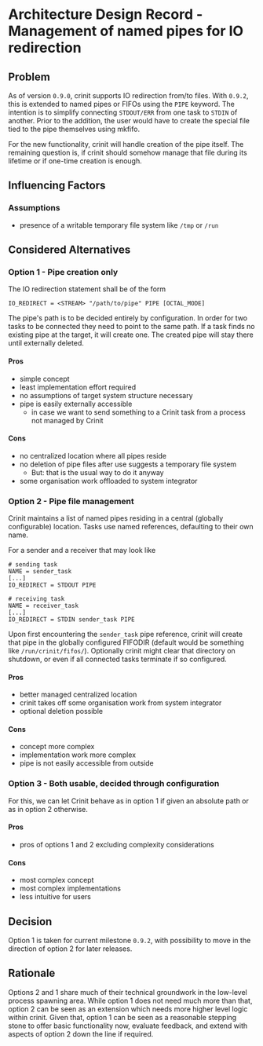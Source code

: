 # Architecture Design Record - Management of named pipes for IO redirection

## Problem

As of version `0.9.0`, crinit supports IO redirection from/to files. With `0.9.2`, this is extended to named pipes or
FIFOs using the `PIPE` keyword. The intention is to simplify connecting `STDOUT/ERR` from one task to `STDIN` of
another. Prior to the addition, the user would have to create the special file tied to the pipe themselves using mkfifo.

For the new functionality, crinit will handle creation of the pipe itself. The remaining question is, if crinit should
somehow manage that file during its lifetime or if one-time creation is enough.

## Influencing Factors

### Assumptions

* presence of a writable temporary file system like `/tmp` or `/run`

## Considered Alternatives

### Option 1 - Pipe creation only

The IO redirection statement shall be of the form

```
IO_REDIRECT = <STREAM> "/path/to/pipe" PIPE [OCTAL_MODE]
```

The pipe's path is to be decided entirely by configuration. In order for two tasks to be connected they need to point
to the same path. If a task finds no existing pipe at the target, it will create one. The created pipe will stay there
until externally deleted.

#### Pros
* simple concept
* least implementation effort required
* no assumptions of target system structure necessary
* pipe is easily externally accessible
    - in case we want to send something to a Crinit task from a process not managed by Crinit

#### Cons
* no centralized location where all pipes reside
* no deletion of pipe files after use suggests a temporary file system
    - But: that is the usual way to do it anyway
* some organisation work offloaded to system integrator

### Option 2 - Pipe file management

Crinit maintains a list of named pipes residing in a central (globally configurable) location. Tasks use named
references, defaulting to their own name.

For a sender and a receiver that may look like
```
# sending task
NAME = sender_task
[...]
IO_REDIRECT = STDOUT PIPE
```

```
# receiving task
NAME = receiver_task
[...]
IO_REDIRECT = STDIN sender_task PIPE
```

Upon first encountering the `sender_task` pipe reference, crinit will create that pipe in the globally configured
FIFODIR (default would be something like `/run/crinit/fifos/`). Optionally crinit might clear that directory on
shutdown, or even if all connected tasks terminate if so configured.

#### Pros
* better managed centralized location
* crinit takes off some organisation work from system integrator
* optional deletion possible

#### Cons
* concept more complex
* implementation work more complex
* pipe is not easily accessible from outside

### Option 3 - Both usable, decided through configuration

For this, we can let Crinit behave as in option 1 if given an absolute path or as in option 2 otherwise.

#### Pros
* pros of options 1 and 2 excluding complexity considerations

#### Cons
* most complex concept
* most complex implementations
* less intuitive for users

## Decision

Option 1 is taken for current milestone `0.9.2`, with possibility to move in the direction of option 2 for later
releases.

## Rationale

Options 2 and 1 share much of their technical groundwork in the low-level process spawning area. While option 1 does not
need much more than that, option 2 can be seen as an extension which needs more higher level logic within crinit. Given
that, option 1 can be seen as a reasonable stepping stone to offer basic functionality now, evaluate feedback, and
extend with aspects of option 2 down the line if required.
